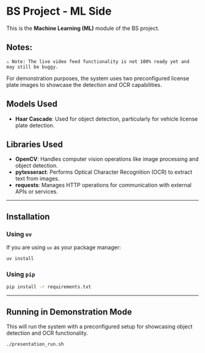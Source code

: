 # BS Project - ML Side

This is the **Machine Learning (ML)** module of the BS project.

## Notes:
    ⚠ Note: The live video feed functionality is not 100% ready yet and may still be buggy.
For demonstration purposes, the system uses two preconfigured license plate images to showcase the detection and OCR capabilities.

## Models Used
- **Haar Cascade**: Used for object detection, particularly for vehicle license plate detection.

## Libraries Used
- **OpenCV**: Handles computer vision operations like image processing and object detection.
- **pytesseract**: Performs Optical Character Recognition (OCR) to extract text from images.
- **requests**: Manages HTTP operations for communication with external APIs or services.

---

## Installation

### Using `uv`
If you are using `uv` as your package manager:
```bash
uv install
```

### Using `pip`
```bash
pip install -r requirements.txt
```

---

## Running in Demonstration Mode
This will run the system with a preconfigured setup for showcasing object detection and OCR functionality.
```bash
./presentation_run.sh
```
